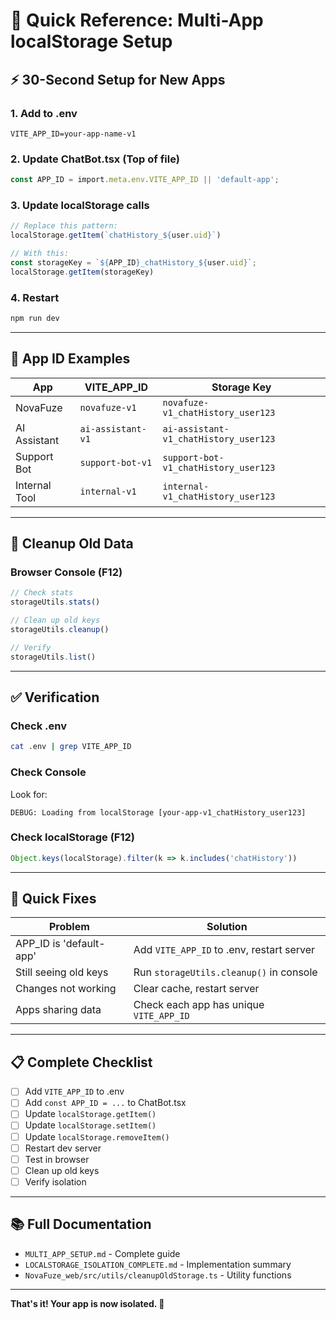 # 🚀 Quick Reference: Multi-App localStorage Setup

## ⚡ 30-Second Setup for New Apps

### 1. Add to .env
```env
VITE_APP_ID=your-app-name-v1
```

### 2. Update ChatBot.tsx (Top of file)
```typescript
const APP_ID = import.meta.env.VITE_APP_ID || 'default-app';
```

### 3. Update localStorage calls
```typescript
// Replace this pattern:
localStorage.getItem(`chatHistory_${user.uid}`)

// With this:
const storageKey = `${APP_ID}_chatHistory_${user.uid}`;
localStorage.getItem(storageKey)
```

### 4. Restart
```bash
npm run dev
```

---

## 🎯 App ID Examples

| App | VITE_APP_ID | Storage Key |
|-----|-------------|-------------|
| NovaFuze | `novafuze-v1` | `novafuze-v1_chatHistory_user123` |
| AI Assistant | `ai-assistant-v1` | `ai-assistant-v1_chatHistory_user123` |
| Support Bot | `support-bot-v1` | `support-bot-v1_chatHistory_user123` |
| Internal Tool | `internal-v1` | `internal-v1_chatHistory_user123` |

---

## 🧹 Cleanup Old Data

### Browser Console (F12)
```javascript
// Check stats
storageUtils.stats()

// Clean up old keys
storageUtils.cleanup()

// Verify
storageUtils.list()
```

---

## ✅ Verification

### Check .env
```bash
cat .env | grep VITE_APP_ID
```

### Check Console
Look for:
```
DEBUG: Loading from localStorage [your-app-v1_chatHistory_user123]
```

### Check localStorage (F12)
```javascript
Object.keys(localStorage).filter(k => k.includes('chatHistory'))
```

---

## 🐛 Quick Fixes

| Problem | Solution |
|---------|----------|
| APP_ID is 'default-app' | Add `VITE_APP_ID` to .env, restart server |
| Still seeing old keys | Run `storageUtils.cleanup()` in console |
| Changes not working | Clear cache, restart server |
| Apps sharing data | Check each app has unique `VITE_APP_ID` |

---

## 📋 Complete Checklist

- [ ] Add `VITE_APP_ID` to .env
- [ ] Add `const APP_ID = ...` to ChatBot.tsx
- [ ] Update `localStorage.getItem()`
- [ ] Update `localStorage.setItem()`
- [ ] Update `localStorage.removeItem()`
- [ ] Restart dev server
- [ ] Test in browser
- [ ] Clean up old keys
- [ ] Verify isolation

---

## 📚 Full Documentation

- `MULTI_APP_SETUP.md` - Complete guide
- `LOCALSTORAGE_ISOLATION_COMPLETE.md` - Implementation summary
- `NovaFuze_web/src/utils/cleanupOldStorage.ts` - Utility functions

---

**That's it! Your app is now isolated. 🎉**
